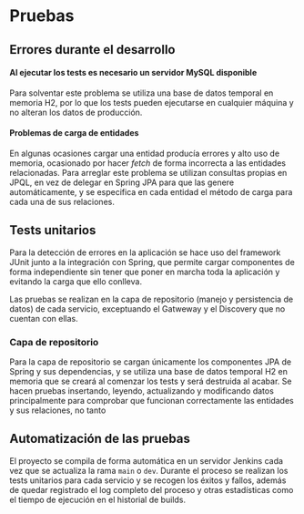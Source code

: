 # Pruebas

## Errores durante el desarrollo

#### Al ejecutar los tests es necesario un servidor MySQL disponible
Para solventar este problema se utiliza una base de datos temporal en memoria H2, por lo que los tests pueden ejecutarse en cualquier máquina y no alteran los datos de producción.

#### Problemas de carga de entidades
En algunas ocasiones cargar una entidad producía errores y alto uso de memoria, ocasionado por hacer *fetch* de forma incorrecta a las entidades relacionadas. Para arreglar este problema se utilizan consultas propias en JPQL, en vez de delegar en Spring JPA para que las genere automáticamente, y se especifica en cada entidad el método de carga para cada una de sus relaciones.

## Tests unitarios

Para la detección de errores en la aplicación se hace uso del framework JUnit junto a la integración con Spring, que permite cargar componentes de forma independiente sin tener que poner en marcha toda la aplicación y evitando la carga que ello conlleva.

Las pruebas se realizan en la capa de repositorio (manejo y persistencia de datos) de cada servicio, exceptuando el Gatweway y el Discovery que no cuentan con ellas.

### Capa de repositorio

Para la capa de repositorio se cargan únicamente los componentes JPA de Spring y sus dependencias, y se utiliza una base de datos temporal H2 en memoria que se creará al comenzar los tests y será destruida al acabar. Se hacen pruebas insertando, leyendo, actualizando y modificando datos principalmente para comprobar que funcionan correctamente las entidades y sus relaciones, no tanto 

## Automatización de las pruebas

El proyecto se compila de forma automática en un servidor Jenkins cada vez que se actualiza la rama `main` o `dev`. Durante el proceso se realizan los tests unitarios para cada servicio y se recogen los éxitos y fallos, además de quedar registrado el log completo del proceso y otras estadísticas como el tiempo de ejecución en el historial de builds.
